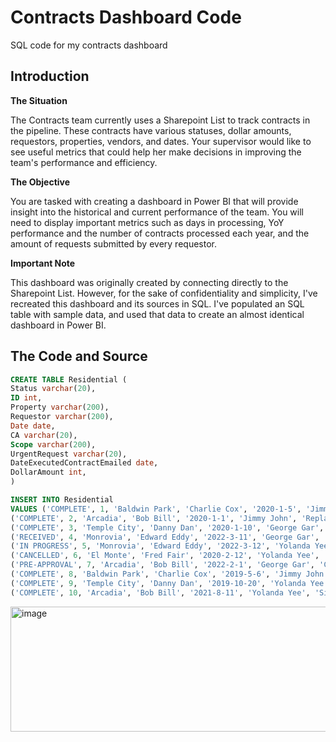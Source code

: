 # Contracts Dashboard Code
SQL code for my contracts dashboard

## Introduction
**The Situation**

The Contracts team currently uses a Sharepoint List to track contracts in the pipeline. These contracts have various statuses, dollar amounts, requestors, properties, vendors, and dates. Your supervisor would like to see useful metrics that could help her make decisions in improving the team's performance and efficiency. 

**The Objective**

You are tasked with creating a dashboard in Power BI that will provide insight into the historical and current performance of the team. You will need to display important metrics such as days in processing, YoY performance and the number of contracts processed each year, and the amount of requests submitted by every requestor. 

**Important Note**

This dashboard was originally created by connecting directly to the Sharepoint List. However, for the sake of confidentiality and simplicity, I've recreated this dashboard and its sources in SQL. I've populated an SQL table with sample data, and used that data to create an almost identical dashboard in Power BI. 

## The Code and Source
```sql
CREATE TABLE Residential (
Status varchar(20),
ID int,
Property varchar(200),
Requestor varchar(200),
Date date,
CA varchar(20),
Scope varchar(200),
UrgentRequest varchar(20),
DateExecutedContractEmailed date,
DollarAmount int,
)

INSERT INTO Residential
VALUES ('COMPLETE', 1, 'Baldwin Park', 'Charlie Cox', '2020-1-5', 'Jimmy John', 'Bathroom Sink Repairs', 'Yes', '2020-1-20', 4000, 'A Company'), 
('COMPLETE', 2, 'Arcadia', 'Bob Bill', '2020-1-1', 'Jimmy John', 'Replace Lights', 'Yes', '2020-1-14', 5000, 'C Company'),
('COMPLETE', 3, 'Temple City', 'Danny Dan', '2020-1-10', 'George Gar', 'Door Replacement', 'No', '2020-1-21', 2000, 'B Company'),
('RECEIVED', 4, 'Monrovia', 'Edward Eddy', '2022-3-11', 'George Gar', 'Kitchen Sink Repairs', 'No', NULL, 5000, 'A Company'),
('IN PROGRESS', 5, 'Monrovia', 'Edward Eddy', '2022-3-12', 'Yolanda Yee', 'Tree Trimming', 'No', NULL, 5000, 'C Company'),
('CANCELLED', 6, 'El Monte', 'Fred Fair', '2020-2-12', 'Yolanda Yee', 'New Carts', 'No', NULL, 5000, 'B Company'),
('PRE-APPROVAL', 7, 'Arcadia', 'Bob Bill', '2022-2-1', 'George Gar', 'CO Detectors', 'Yes', NULL, 1000, 'A Company'),
('COMPLETE', 8, 'Baldwin Park', 'Charlie Cox', '2019-5-6', 'Jimmy John', 'HVAC Repairs', 'No', '2019-5-14', 2000, 'D Company'),
('COMPLETE', 9, 'Temple City', 'Danny Dan', '2019-10-20', 'Yolanda Yee', 'Hot Water Heaters', 'No', '2019-10-30', 2000, 'E Company'),
('COMPLETE', 10, 'Arcadia', 'Bob Bill', '2021-8-11', 'Yolanda Yee', 'Sidewalk Repairs', 'Yes', '2021-8-22', 3000, 'Z Company')
```

<img width="1000" img height="200" alt="image" src="https://user-images.githubusercontent.com/120063554/206403007-5fc58308-332c-4975-97cf-85fb517ba6cb.png">
